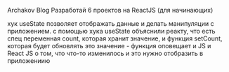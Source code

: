 Archakov Blog
Разработай 6 проектов на ReactJS (для начинающих)

хук useState позволяет отображать данные и делать манипуляции с приложением.
с помощью хука useState объяснили реакту, что есть спец переменная count, которая хранит значение, и функция setCount, которая будет обновлять это значение - функция оповещает и JS и React JS о том, что что-то изменилось и это нужно отобразить в приложениию
